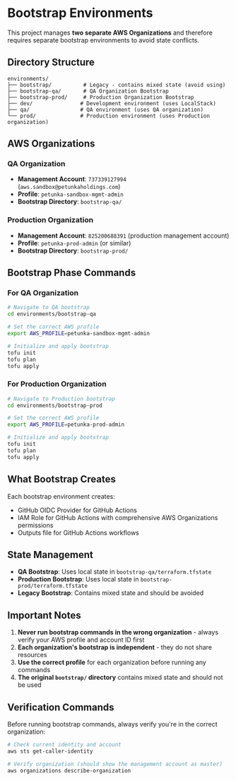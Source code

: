 # Bootstrap Environments

This project manages **two separate AWS Organizations** and therefore requires separate bootstrap environments to avoid state conflicts.

## Directory Structure

```
environments/
├── bootstrap/          # Legacy - contains mixed state (avoid using)
├── bootstrap-qa/       # QA Organization Bootstrap
├── bootstrap-prod/     # Production Organization Bootstrap
├── dev/               # Development environment (uses LocalStack)  
├── qa/                # QA environment (uses QA organization)
└── prod/              # Production environment (uses Production organization)
```

## AWS Organizations

### QA Organization
- **Management Account**: `737339127994` (`aws.sandbox@petunkaholdings.com`)
- **Profile**: `petunka-sandbox-mgmt-admin`
- **Bootstrap Directory**: `bootstrap-qa/`

### Production Organization  
- **Management Account**: `825200688391` (production management account)
- **Profile**: `petunka-prod-admin` (or similar)
- **Bootstrap Directory**: `bootstrap-prod/`

## Bootstrap Phase Commands

### For QA Organization
```bash
# Navigate to QA bootstrap
cd environments/bootstrap-qa

# Set the correct AWS profile
export AWS_PROFILE=petunka-sandbox-mgmt-admin

# Initialize and apply bootstrap
tofu init
tofu plan
tofu apply
```

### For Production Organization  
```bash
# Navigate to Production bootstrap
cd environments/bootstrap-prod

# Set the correct AWS profile
export AWS_PROFILE=petunka-prod-admin

# Initialize and apply bootstrap
tofu init  
tofu plan
tofu apply
```

## What Bootstrap Creates

Each bootstrap environment creates:
- GitHub OIDC Provider for GitHub Actions
- IAM Role for GitHub Actions with comprehensive AWS Organizations permissions
- Outputs file for GitHub Actions workflows

## State Management

- **QA Bootstrap**: Uses local state in `bootstrap-qa/terraform.tfstate`
- **Production Bootstrap**: Uses local state in `bootstrap-prod/terraform.tfstate`
- **Legacy Bootstrap**: Contains mixed state and should be avoided

## Important Notes

1. **Never run bootstrap commands in the wrong organization** - always verify your AWS profile and account ID first
2. **Each organization's bootstrap is independent** - they do not share resources
3. **Use the correct profile** for each organization before running any commands
4. **The original `bootstrap/` directory** contains mixed state and should not be used

## Verification Commands

Before running bootstrap commands, always verify you're in the correct organization:

```bash
# Check current identity and account
aws sts get-caller-identity

# Verify organization (should show the management account as master)
aws organizations describe-organization
```
